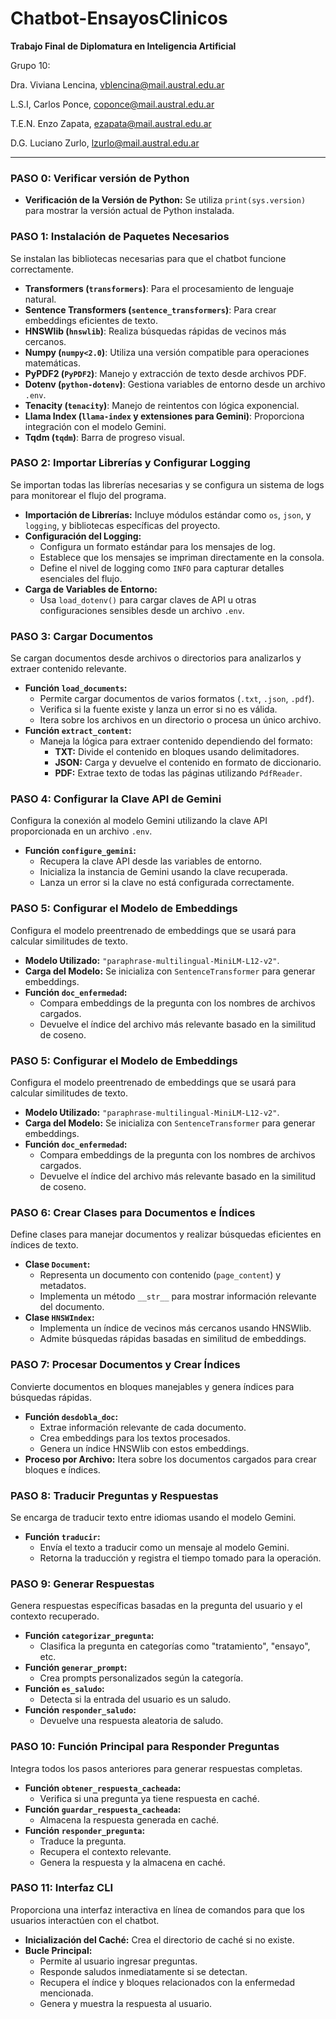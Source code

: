# Chatbot-EnsayosClinicos

**Trabajo Final de Diplomatura en Inteligencia Artificial**

Grupo 10:

Dra. Viviana Lencina, 
vblencina@mail.austral.edu.ar 

L.S.I, Carlos Ponce, 
coponce@mail.austral.edu.ar  

T.E.N. Enzo Zapata, 
ezapata@mail.austral.edu.ar 

D.G. Luciano Zurlo, 
lzurlo@mail.austral.edu.ar

---
### **PASO 0: Verificar versión de Python**

- **Verificación de la Versión de Python:** Se utiliza `print(sys.version)` para mostrar la versión actual de Python instalada.

### **PASO 1: Instalación de Paquetes Necesarios**
Se instalan las bibliotecas necesarias para que el chatbot funcione correctamente.

- **Transformers (`transformers`)**: Para el procesamiento de lenguaje natural.
- **Sentence Transformers (`sentence_transformers`)**: Para crear embeddings eficientes de texto.
- **HNSWlib (`hnswlib`)**: Realiza búsquedas rápidas de vecinos más cercanos.
- **Numpy (`numpy<2.0`)**: Utiliza una versión compatible para operaciones matemáticas.
- **PyPDF2 (`PyPDF2`)**: Manejo y extracción de texto desde archivos PDF.
- **Dotenv (`python-dotenv`)**: Gestiona variables de entorno desde un archivo `.env`.
- **Tenacity (`tenacity`)**: Manejo de reintentos con lógica exponencial.
- **Llama Index (`llama-index` y extensiones para Gemini)**: Proporciona integración con el modelo Gemini.
- **Tqdm (`tqdm`)**: Barra de progreso visual.

### **PASO 2: Importar Librerías y Configurar Logging**
Se importan todas las librerías necesarias y se configura un sistema de logs para monitorear el flujo del programa.

- **Importación de Librerías:** Incluye módulos estándar como `os`, `json`, y `logging`, y bibliotecas específicas del proyecto.
- **Configuración del Logging:** 
  - Configura un formato estándar para los mensajes de log.
  - Establece que los mensajes se impriman directamente en la consola.
  - Define el nivel de logging como `INFO` para capturar detalles esenciales del flujo.
- **Carga de Variables de Entorno:**
  - Usa `load_dotenv()` para cargar claves de API u otras configuraciones sensibles desde un archivo `.env`.

### **PASO 3: Cargar Documentos**
Se cargan documentos desde archivos o directorios para analizarlos y extraer contenido relevante.

- **Función `load_documents`:**
  - Permite cargar documentos de varios formatos (`.txt`, `.json`, `.pdf`).
  - Verifica si la fuente existe y lanza un error si no es válida.
  - Itera sobre los archivos en un directorio o procesa un único archivo.
- **Función `extract_content`:**
  - Maneja la lógica para extraer contenido dependiendo del formato:
    - **TXT:** Divide el contenido en bloques usando delimitadores.
    - **JSON:** Carga y devuelve el contenido en formato de diccionario.
    - **PDF:** Extrae texto de todas las páginas utilizando `PdfReader`.

### **PASO 4: Configurar la Clave API de Gemini**
Configura la conexión al modelo Gemini utilizando la clave API proporcionada en un archivo `.env`.

- **Función `configure_gemini`:**
  - Recupera la clave API desde las variables de entorno.
  - Inicializa la instancia de Gemini usando la clave recuperada.
  - Lanza un error si la clave no está configurada correctamente.

### **PASO 5: Configurar el Modelo de Embeddings**
Configura el modelo preentrenado de embeddings que se usará para calcular similitudes de texto.

- **Modelo Utilizado:** `"paraphrase-multilingual-MiniLM-L12-v2"`.
- **Carga del Modelo:** Se inicializa con `SentenceTransformer` para generar embeddings.
- **Función `doc_enfermedad`:**
  - Compara embeddings de la pregunta con los nombres de archivos cargados.
  - Devuelve el índice del archivo más relevante basado en la similitud de coseno.

### **PASO 5: Configurar el Modelo de Embeddings**
Configura el modelo preentrenado de embeddings que se usará para calcular similitudes de texto.

- **Modelo Utilizado:** `"paraphrase-multilingual-MiniLM-L12-v2"`.
- **Carga del Modelo:** Se inicializa con `SentenceTransformer` para generar embeddings.
- **Función `doc_enfermedad`:**
  - Compara embeddings de la pregunta con los nombres de archivos cargados.
  - Devuelve el índice del archivo más relevante basado en la similitud de coseno.

### **PASO 6: Crear Clases para Documentos e Índices**
Define clases para manejar documentos y realizar búsquedas eficientes en índices de texto.

- **Clase `Document`:**
  - Representa un documento con contenido (`page_content`) y metadatos.
  - Implementa un método `__str__` para mostrar información relevante del documento.
- **Clase `HNSWIndex`:**
  - Implementa un índice de vecinos más cercanos usando HNSWlib.
  - Admite búsquedas rápidas basadas en similitud de embeddings.

### **PASO 7: Procesar Documentos y Crear Índices**
Convierte documentos en bloques manejables y genera índices para búsquedas rápidas.

- **Función `desdobla_doc`:**
  - Extrae información relevante de cada documento.
  - Crea embeddings para los textos procesados.
  - Genera un índice HNSWlib con estos embeddings.
- **Proceso por Archivo:** Itera sobre los documentos cargados para crear bloques e índices.

### **PASO 8: Traducir Preguntas y Respuestas**
Se encarga de traducir texto entre idiomas usando el modelo Gemini.

- **Función `traducir`:**
  - Envía el texto a traducir como un mensaje al modelo Gemini.
  - Retorna la traducción y registra el tiempo tomado para la operación.

### **PASO 9: Generar Respuestas**
Genera respuestas específicas basadas en la pregunta del usuario y el contexto recuperado.

- **Función `categorizar_pregunta`:**
  - Clasifica la pregunta en categorías como "tratamiento", "ensayo", etc.
- **Función `generar_prompt`:**
  - Crea prompts personalizados según la categoría.
- **Función `es_saludo`:**
  - Detecta si la entrada del usuario es un saludo.
- **Función `responder_saludo`:**
  - Devuelve una respuesta aleatoria de saludo.

### **PASO 10: Función Principal para Responder Preguntas**
Integra todos los pasos anteriores para generar respuestas completas.

- **Función `obtener_respuesta_cacheada`:**
  - Verifica si una pregunta ya tiene respuesta en caché.
- **Función `guardar_respuesta_cacheada`:**
  - Almacena la respuesta generada en caché.
- **Función `responder_pregunta`:**
  - Traduce la pregunta.
  - Recupera el contexto relevante.
  - Genera la respuesta y la almacena en caché.

### **PASO 11: Interfaz CLI**
Proporciona una interfaz interactiva en línea de comandos para que los usuarios interactúen con el chatbot.

- **Inicialización del Caché:** Crea el directorio de caché si no existe.
- **Bucle Principal:**
  - Permite al usuario ingresar preguntas.
  - Responde saludos inmediatamente si se detectan.
  - Recupera el índice y bloques relacionados con la enfermedad mencionada.
  - Genera y muestra la respuesta al usuario.
